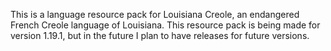 This is a language resource pack for Louisiana Creole, an endangered French Creole language of Louisiana. This resource pack is being made for version 1.19.1, but in the future I plan to have releases for future versions.
